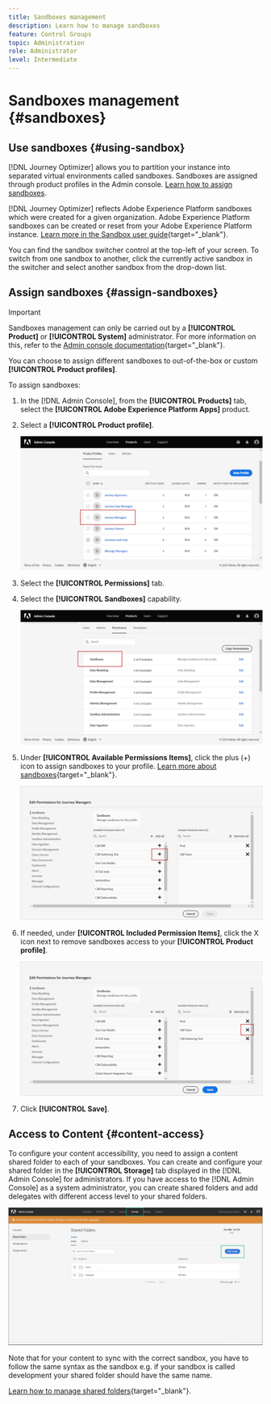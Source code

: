 ```yaml
---
title: Sandboxes management
description: Learn how to manage sandboxes
feature: Control Groups
topic: Administration
role: Administrator
level: Intermediate
---
```

# Sandboxes management {#sandboxes}

## Use sandboxes {#using-sandbox}

[!DNL Journey Optimizer] allows you to partition your instance into separated virtual environments called sandboxes.
Sandboxes are assigned through product profiles in the Admin console. [Learn how to assign sandboxes](permissions.md#create-product-profile).

[!DNL Journey Optimizer] reflects Adobe Experience Platform sandboxes which were created for a given organization.
Adobe Experience Platform sandboxes can be created or reset from your Adobe Experience Platform instance. [Learn more in the Sandbox user guide](https://experienceleague.adobe.com/docs/experience-platform/sandbox/ui/user-guide.html){target="_blank"}.

You can find the sandbox switcher control at the top-left of your screen. To switch from one sandbox to another, click the currently active sandbox in the switcher and select another sandbox from the drop-down list.

## Assign sandboxes {#assign-sandboxes}

>[!IMPORTANT]
>
> Sandboxes management can only be carried out by a **[!UICONTROL Product]** or **[!UICONTROL System]** administrator. For more information on this, refer to the [Admin console documentation](https://helpx.adobe.com/enterprise/admin-guide.html/enterprise/using/admin-roles.ug.html){target="_blank"}.

You can choose to assign different sandboxes to out-of-the-box or custom **[!UICONTROL Product profiles]**.

To assign sandboxes:

1. In the [!DNL Admin Console], from the **[!UICONTROL Products]** tab, select the **[!UICONTROL Adobe Experience Platform Apps]** product.

1. Select a **[!UICONTROL Product profile]**.
    
    ![](../assets/sandbox_1.png)

1. Select the **[!UICONTROL Permissions]** tab.

1. Select the **[!UICONTROL Sandboxes]** capability.

    ![](../assets/sandbox_2.png)

1. Under **[!UICONTROL Available Permissions Items]**, click the plus (+) icon to assign sandboxes to your profile. [Learn more about sandboxes](https://experienceleague.adobe.com/docs/experience-platform/sandbox/home.html){target="_blank"}.

    ![](../assets/sandbox_3.png)

1. If needed, under **[!UICONTROL Included Permission Items]**, click the X icon next to remove sandboxes access to your **[!UICONTROL Product profile]**.

    ![](../assets/sandbox_4.png)

1. Click **[!UICONTROL Save]**.

## Access to Content {#content-access}

To configure your content accessibility, you need to assign a content shared folder to each of your sandboxes. You can create and configure your shared folder in the **[!UICONTROL Storage]** tab displayed in the [!DNL Admin Console] for administrators. If you have access to the [!DNL Admin Console] as a system administrator, you can create shared folders and add delegates with different access level to your shared folders.

![](../assets/do-not-localize/content_access.png)

Note that for your content to sync with the correct sandbox, you have to follow the same syntax as the sandbox e.g. if your sandbox is called development your shared folder should have the same name.

[Learn how to manage shared folders](https://helpx.adobe.com/enterprise/admin-guide.html/enterprise/using/manage-adobe-storage.ug.html){target="_blank"}.
